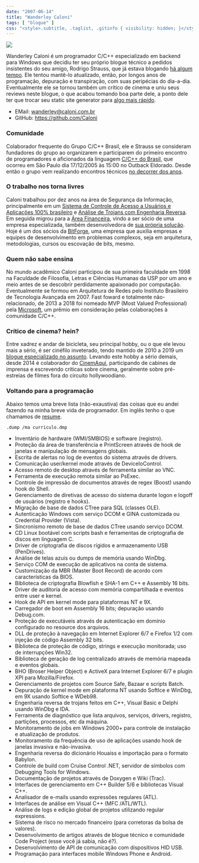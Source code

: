 ```yaml
---
date: "2007-06-14"
title: "Wanderley Caloni"
tags: [ "blogue" ]
css: "<style>.subtitle, .taglist, .gitinfo { visibility: hidden; }</style>"
---
```

![](/images/caloni.png)

Wanderley Caloni é um programador C/C++ especializado em backend para Windows que decidiu ter seu próprio blogue técnico a pedidos insistentes do seu amigo, Rodrigo Strauss, que já estava blogando [há algum tempo](http://www.1bit.com.br). Ele tentou mantê-lo atualizado, então, por longos anos de programação, depuração e transpiração, com suas peripécias do dia-a-dia. Eventualmente ele se tornou também um crítico de cinema e uniu seus reviews neste blogue, o que acabou tomando boa parte dele, a ponto dele ter que trocar seu static site generator para [algo mais rápido](https://gohugo.io/).

 - EMail: wanderley@caloni.com.br
 - GitHub: https://github.com/Caloni

### Comunidade

Colaborador frequente do Grupo C/C++ Brasil, ele e Strauss se consideram fundadores do grupo ao organizarem e participarem do primeiro encontro de programadores e aficionados da linguagem [C/C++ do Brasil](http://groups.google.com/group/ccppbrasil), que ocorreu em São Paulo dia 17/12/2005 às 15:00 no Outback Eldorado. Desde então o grupo vem realizando encontros técnicos [no decorrer dos anos](http://ccppbrasil.github.io/encontros/encontros/).

### O trabalho nos torna livres

Caloni trabalhou por dez anos na área de Segurança da Informação, principalmente em um [Sistema de Controle de Acesso a Usuários e Aplicações 100% brasileiro](http://www.scua.com.br) e [Análise de Trojans com Engenharia Reversa](http://www.opencs.com.br). Em seguida migrou para a [Área Financeira](http://www.ezmarket.com.br), vindo a ser sócio de uma empresa especializada, também desenvolvedora de [sua própria solução](http://www.intelitrader.com.br). Hoje é um dos sócios da [BitForge](http://www.bitforge.com.b4), uma empresa que auxilia empresas e equipes de desenvolvimento em problemas complexos, seja em arquitetura, metodologias, cursos ou escovação de bits, mesmo.

### Quem não sabe ensina

No mundo acadêmico Caloni participou de sua primeira faculdade em 1998 na Faculdade de Filosofia, Letras e Ciências Humanas da USP por um ano e meio antes de se descobrir perdidamente apaixonado por computação. Eventualmente se formou em Arquitetura de Redes pelo Instituto Brasileiro de Tecnologia Avançada em 2007. Fast foward e totalmente não-relacionado, de 2013 a 2018 foi nomeado MVP (Most Valued Professional) pela [Microsoft](https://mvp.microsoft.com/pt-br/PublicProfile/5000295), um prêmio em consideração pelas colaborações à comunidade C/C++.

### Crítico de cinema? hein?

Entre xadrez e andar de bicicleta, seu principal hobby, ou o que ele levou mais a sério, é ser cinéfilo inveterado, tendo mantido de 2010 a 2019 um [blogue especializado no assunto](http://cinetenisverde.com.br). Levando este hobby a sério demais, desde 2014 é colaborador do [CinemAqui](http://www.cinemaqui.com.br), participando de cabines de imprensa e escrevendo críticas sobre cinema, geralmente sobre pré-estreias de filmes fora do circuito hollywoodiano.


### Voltando para a programação

Abaixo temos uma breve lista (não-exaustiva) das coisas que eu andei fazendo na minha breve vida de programador. Em inglês tenho o que chamamos de [resume](/resume).

```
.dump /ma curriculo.dmp
```

- Inventário de hardware (WMI/SMBIOS) e software (registro).
- Proteção da área de transferência e PrintScreen através de hook de janelas e manipulação de mensagens globais.
- Escrita de alertas no log de eventos do sistema através de drivers.
- Comunicação user/kernel mode através de DeviceIoControl.
- Acesso remoto de desktop através de ferramenta similar ao VNC.
- Ferramenta de execução remota similar ao PsExec.
- Controle de impressão de documentos através de regex (Boost) usando hook do Shell.
- Gerenciamento de diretivas de acesso do sistema durante logon e logoff de usuários (registro e hooks).
- Migração de base de dados CTree para SQL (classes OLE).
- Autenticação Windows com serviço DCOM e GINA customizada ou Credential Provider (Vista).
- Sincronismo remoto de base de dados CTree usando serviço DCOM.
- CD Linux bootável com scripts bash e ferramentas de criptografia de discos em linguagem C.
- Driver de criptografia de discos rígidos e armazenamento USB (PenDrives).
- Análise de telas azuis ou dumps de memória usando WinDbg.
- Serviço COM de execução de aplicativos na conta de sistema.
- Customização da MBR (Master Boot Record) de acordo com características da BIOS.
- Biblioteca de criptografia Blowfish e SHA-1 em C++ e Assembly 16 bits.
- Driver de auditoria de acesso com memória compartilhada e eventos entre user e kernel.
- Hook de API em kernel mode para plataformas NT e 9X.
- Carregador de boot em Assembly 16 bits; depuração usando Debug.com.
- Proteção de executáveis através de autenticação em domínio configurado no resource dos arquivos.
- DLL de proteção à navegação em Internet Explorer 6/7 e Firefox 1/2 com injeção de código Assembly 32 bits.
- Biblioteca de proteção de código, strings e execução monitorada; uso de interrupções Win32.
- Biblioteca de geração de log centralizado através de memória mapeada e eventos globais.
- BHO (Broser Helper Object) e ActiveX para Internet Explorer 6/7 e plugin XPI para Mozilla/Firefox.
- Gerenciamento de projetos com Source Safe, Bazaar e scripts Batch.
- Depuração de kernel mode em plataforma NT usando SoftIce e WinDbg, em 9X usando SoftIce e WDeb98.
- Engenharia reversa de trojans feitos em C++, Visual Basic e Delphi usando WinDbg e IDA.
- Ferramenta de diagnóstico que lista arquivos, serviços, drivers, registro, partições, processos, etc da máquina.
- Monitoramento de jobs em Windows 2000+ para controle de instalação e atualização de produtos.
- Monitoramento da frequência de uso de aplicações usando hook de janelas invasiva e não-invasiva.
- Engenharia reversa do dicionário Houaiss e importação para o formato Babylon.
- Controle de build com Cruise Control .NET, servidor de símbolos com Debugging Tools for Windows.
- Documentação de projetos através de Doxygen e Wiki (Trac).
- Interfaces de gerenciamento em C++ Builder 5/6 e bibliotecas Visual C++.
- Analisador de e-mails usando expressões regulares (ATL).
- Interfaces de análise em Visual C++ (MFC /ATL/WTL).
- Análise de logs e edição global de projetos utilizando regular expressions.
- Sistema de risco no mercado financeiro (para corretoras da bolsa de valores).
- Desenvolvimento de artigos através de blogue técnico e comunidade Code Project (esse você já sabia, não é?).
- Desenvolvimento de API de comunicação com dispositivos HID USB.
- Programação para interfaces mobile Windows Phone e Android.
